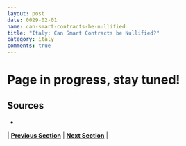 ```yaml
---
layout: post
date: 0029-02-01
name: can-smart-contracts-be-nullified
title: "Italy: Can Smart Contracts be Nullified?"
category: italy
comments: true
---
```


# Page in progress, stay tuned!

Sources
-- 
- 


| **[Previous Section](https://neo-project.github.io/global-blockchain-compliance-hub//italy/italy-dispute-resolution.html)** | **[Next Section]( https://neo-project.github.io/global-blockchain-compliance-hub//italy/italy-suggested-readings.html)** |
